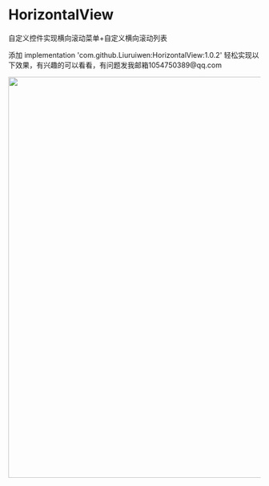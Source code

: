 # HorizontalView
自定义控件实现横向滚动菜单+自定义横向滚动列表
<div>
<p>添加 implementation 'com.github.Liuruiwen:HorizontalView:1.0.2' 轻松实现以下效果，有兴趣的可以看看，有问题发我邮箱1054750389@qq.com</p>
   <img src="https://github.com/Liuruiwen/HorizontalView/blob/master/picture/HorizontalView.gif" width=800 height=800/>
   
</div>
